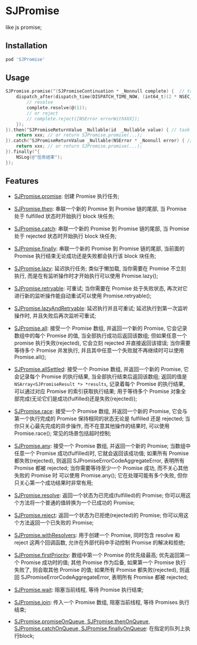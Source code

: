 # SJPromise

like js promise;

## Installation

```ruby
pod 'SJPromise'
```

## Usage

```Objective-C
SJPromise.promise(^(SJPromiseContinuation * _Nonnull complete) {  // task 1
    dispatch_after(dispatch_time(DISPATCH_TIME_NOW, (int64_t)(2 * NSEC_PER_SEC)), dispatch_get_main_queue(), ^{
        // resolve
        complete.resolve(@(1));
        // or reject
        // complete.reject([NSError errorWithXXX]);
    });
}).then(^SJPromiseReturnValue _Nullable(id  _Nullable value) { // task 2
    return xxx; // or return SJPromise.promise(...);
}).catch(^SJPromiseReturnValue _Nullable(NSError * _Nonnull error) { // catch error
    return xxx; // or return SJPromise.promise(...);
}).finally(^{  
    NSLog(@"任务结束");
});
```

## Features

- [SJPromise.promise](https://github.com/changsanjiang/SJPromise/blob/2f1db45b7cc5df79b34d92a9f70b328b3c9ab97c/lib/SJPromise.h#L29): 创建 Promise 执行任务;
- [SJPromise.then](https://github.com/changsanjiang/SJPromise/blob/2f1db45b7cc5df79b34d92a9f70b328b3c9ab97c/lib/SJPromise.h#L42): 串联一个新的 Promise 到 Promise 链的尾部, 当 Promise 处于 fulfilled 状态时开始执行 block 块任务;
- [SJPromise.catch](https://github.com/changsanjiang/SJPromise/blob/2f1db45b7cc5df79b34d92a9f70b328b3c9ab97c/lib/SJPromise.h#L53): 串联一个新的 Promise 到 Promise 链的尾部, 当 Promise 处于 rejected 状态时开始执行 block 块任务;
- [SJPromise.finally](https://github.com/changsanjiang/SJPromise/blob/2f1db45b7cc5df79b34d92a9f70b328b3c9ab97c/lib/SJPromise.h#L58): 串联一个新的 Promise 到 Promise 链的尾部, 当前面的 Promise 执行结束无论成功还是失败都会执行该 block 块任务;

- [SJPromise.lazy](https://github.com/changsanjiang/SJPromise/blob/2f1db45b7cc5df79b34d92a9f70b328b3c9ab97c/lib/SJPromise.h#L151): 延迟执行任务; 
    类似于懒加载, 当你需要在 Promise 不立刻执行, 而是在有监听操作时才开始执行可以使用 Promise.lazy();
- [SJPromise.retryable](https://github.com/changsanjiang/SJPromise/blob/2f1db45b7cc5df79b34d92a9f70b328b3c9ab97c/lib/SJPromise.h#L144): 可重试; 
    当你需要在 Promise 处于失败状态, 再次对它进行新的监听操作能自动重试可以使用 Promise.retryable();
- [SJPromise.lazyAndRetryable](https://github.com/changsanjiang/SJPromise/blob/2f1db45b7cc5df79b34d92a9f70b328b3c9ab97c/lib/SJPromise.h#L156): 延迟执行并且可重试;
    延迟执行到第一次监听操作时, 并且失败后再次监听可重试;
    
- [SJPromise.all](https://github.com/changsanjiang/SJPromise/blob/2f1db45b7cc5df79b34d92a9f70b328b3c9ab97c/lib/SJPromise.h#L67): 接受一个 Promise 数组, 并返回一个新的 Promise, 它会记录数组中的每个 Promise 的值, 当全部执行成功后返回该数组; 但如果任意一个 promise 执行失败(rejected), 它会立刻 rejected 并直接返回该错误;
    当你需要等待多个 Promise 并发执行, 并且其中任意一个失败就不再继续时可以使用 Promise.all();
- [SJPromise.allSettled](https://github.com/changsanjiang/SJPromise/blob/2f1db45b7cc5df79b34d92a9f70b328b3c9ab97c/lib/SJPromise.h#L76): 接受一个 Promise 数组, 并返回一个新的 Promise, 它会记录每个 Promise 的执行结果, 当全部执行结束后返回该数组; 返回的值是`NSArray<SJPromiseResult *> *results`, 记录着每个 Promise 的执行结果, 可以通过对应 Promise 的索引获取执行结果;
    用于等待多个 Promise 对象全部完成(无论它们是成功(fulfilled)还是失败(rejected));
- [SJPromise.race](https://github.com/changsanjiang/SJPromise/blob/2f1db45b7cc5df79b34d92a9f70b328b3c9ab97c/lib/SJPromise.h#L83): 接受一个 Promise 数组, 并返回一个新的 Promise, 它会与第一个执行完成的 Promise 保持相同的状态无论是 fulfilled 还是 rejected;
    当你只关心最先完成的异步操作, 而不在意其他操作的结果时, 可以使用 Promise.race(); 常见的场景包括超时控制;
- [SJPromise.any](https://github.com/changsanjiang/SJPromise/blob/2f1db45b7cc5df79b34d92a9f70b328b3c9ab97c/lib/SJPromise.h#L89): 接受一个 Promise 数组, 并返回一个新的 Promise; 当数组中任意一个 Promise 成功(fulfilled)时, 它就会返回该成功值; 如果所有 Promise 都失败(rejected), 则返回 SJPromiseErrorCodeAggregateError, 表明所有 Promise 都被 rejected;
    当你需要等待至少一个 Promise 成功, 而不关心其他失败的 Promise 时 可以使用 Promise.any(); 它在处理可能有多个失败, 但你只关心第一个成功结果时非常有用;
- [SJPromise.resolve](https://github.com/changsanjiang/SJPromise/blob/2f1db45b7cc5df79b34d92a9f70b328b3c9ab97c/lib/SJPromise.h#L94): 返回一个状态为已完成(fulfilled)的 Promise;
    你可以用这个方法将一个普通的值转换为一个已成功的 Promise;
- [SJPromise.reject](https://github.com/changsanjiang/SJPromise/blob/2f1db45b7cc5df79b34d92a9f70b328b3c9ab97c/lib/SJPromise.h#L99): 返回一个状态为已拒绝(rejected)的 Promise;
    你可以用这个方法返回一个已失败的 Promise;
- [SJPromise.withResolvers](https://github.com/changsanjiang/SJPromise/blob/2f1db45b7cc5df79b34d92a9f70b328b3c9ab97c/lib/SJPromise.h#L103): 用于创建一个 Promise, 同时包含 resolve 和 reject 这两个回调函数, 允许在外部代码中手动控制 Promise 的解决和拒绝;
- [SJPromise.firstPriority](https://github.com/changsanjiang/SJPromise/blob/2f1db45b7cc5df79b34d92a9f70b328b3c9ab97c/lib/SJPromise.h#L110): 数组中第一个 Promise 的优先级最高; 优先返回第一个 Promise 成功时的值; 其他 Promise 作为后备, 如果第一个 Promise 执行失败了, 则会取其他 Promise 的值; 如果所有 Promise 都失败(rejected), 则返回 SJPromiseErrorCodeAggregateError, 表明所有 Promise 都被 rejected;

- [SJPromise.wait](https://github.com/changsanjiang/SJPromise/blob/2f1db45b7cc5df79b34d92a9f70b328b3c9ab97c/lib/SJPromise.h#L113): 阻塞当前线程, 等待 Promise 执行结束;
- [SJPromise.join](https://github.com/changsanjiang/SJPromise/blob/2f1db45b7cc5df79b34d92a9f70b328b3c9ab97c/lib/SJPromise.h#L115): 传入一个 Promise 数组, 阻塞当前线程, 等待 Promises 执行结束;
- [SJPromise.promiseOnQueue, SJPromise.thenOnQueue, SJPromise.catchOnQueue, SJPromise.finallyOnQueue](https://github.com/changsanjiang/SJPromise/blob/2f1db45b7cc5df79b34d92a9f70b328b3c9ab97c/lib/SJPromise.h#L161): 在指定的队列上执行block;
